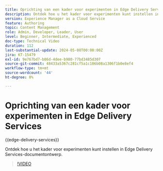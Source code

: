 ```yaml
---
title: Oprichting van een kader voor experimenten in Edge Delivery Services
description: Ontdek hoe u het kader voor experimenten kunt instellen in Edge Delivery Services-documentontwerp.
version: Experience Manager as a Cloud Service
feature: Authoring
topic: Content Management
role: Admin, Developer, Leader, User
level: Beginner, Intermediate, Experienced
doc-type: Technical Video
duration: 112
last-substantial-update: 2024-05-08T00:00:00Z
jira: KT-15479
exl-id: 9e767bd7-b86d-4dee-b980-77bd3485d307
source-git-commit: 48433a5367c281cf5a1c106b08a1306f1b0e8ef4
workflow-type: tm+mt
source-wordcount: '44'
ht-degree: 0%

---
```


# Oprichting van een kader voor experimenten in Edge Delivery Services

{{edge-delivery-services}}

Ontdek hoe u het kader voor experimenten kunt instellen in Edge Delivery Services-documentontwerp.

>[!VIDEO](https://video.tv.adobe.com/v/3438934/?learn=on&captions=dut)
